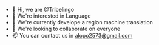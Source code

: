 - 👋 Hi, we are @Tribelingo
- 👀 We're interested in Language
- 🌱 We're currently develope a region machine translation
- 💞️ We're looking to collaborate on everyone
- 📫 You can contact us in alopo2573@gmail.com

<!---
Tribelingo/Tribelingo is a ✨ special ✨ repository because its `README.md` (this file) appears on your GitHub profile.
You can click the Preview link to take a look at your changes.
--->
